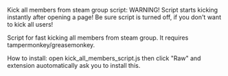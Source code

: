 
Kick all members from steam group script:
WARNING! Script starts kicking instantly after opening a page! Be sure script is turned off, if you don't want to kick all users!

Script for fast kicking all members from steam group. It requires tampermonkey/greasemonkey.

How to install: open kick_all_members_script.js then click "Raw" and extension auotomatically ask you to install this.
